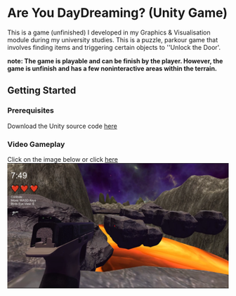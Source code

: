 # Are You DayDreaming? (Unity Game)

This is a game (unfinished) I developed in my Graphics & Visualisation module during my university studies. This is a puzzle, parkour game that involves finding items and triggering certain objects to ''Unlock the Door'.

**note: The game is playable and can be finish by the player. However, the game is unfinish and has a few noninteractive areas within the terrain.**
## Getting Started

### Prerequisites
Download the Unity source code [here](https://drive.google.com/uc?id=1wLmStk_6Sf3IFSq7g6g5dgJStQEHNM8_&export=download)
### Video Gameplay
Click on the image below or click [here](https://www.youtube.com/watch?v=lWoFkbpsVjw&feature=youtu.be)
[![IMAGE ALT TEXT HERE](https://github.com/JoshuaViado/Are-You-DayDreaming-Game/blob/master/Screenshots/Gameplay2.PNG)](https://www.youtube.com/watch?v=lWoFkbpsVjw&feature=youtu.be)
